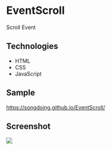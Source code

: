 # EventScroll
Scroll Event 

## Technologies
* HTML
* CSS
* JavaScript

## Sample
https://songdoing.github.io/EventScroll/

## Screenshot
<img src="https://user-images.githubusercontent.com/48890162/86961958-1568c480-c130-11ea-9698-76ad2a2677c6.png">
